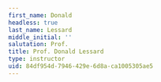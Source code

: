 ```yaml
---
first_name: Donald
headless: true
last_name: Lessard
middle_initial: ''
salutation: Prof.
title: Prof. Donald Lessard
type: instructor
uid: 84df954d-7946-429e-6d8a-ca1005305ae5
---
```

